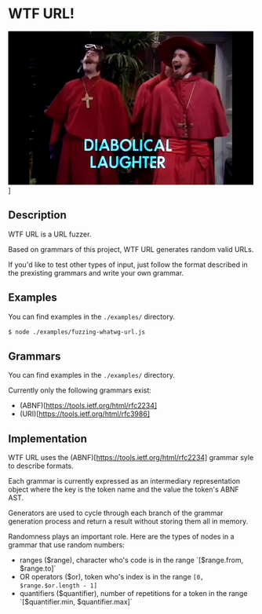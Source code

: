 # WTF URL!

![Nobody Expects the Spanish Inquisition](./monty-python-spanish-inquisition.png)]

## Description

WTF URL is a URL fuzzer.

Based on grammars of this project, WTF URL generates random valid URLs.

If you'd like to test other types of input, just follow the format described in the prexisting grammars and write your own grammar.

## Examples

You can find examples in the `./examples/` directory.

```bash
$ node ./examples/fuzzing-whatwg-url.js
```

## Grammars

You can find examples in the `./examples/` directory.

Currently only the following grammars exist:

- (ABNF)[https://tools.ietf.org/html/rfc2234]
- (URI)[https://tools.ietf.org/html/rfc3986]

## Implementation

WTF URL uses the (ABNF)[https://tools.ietf.org/html/rfc2234] grammar syle to describe formats.

Each grammar is currently expressed as an intermediary representation object where the key is the token name and the value the token's ABNF AST.

Generators are used to cycle through each branch of the grammar generation process and return a result without storing them all in memory.

Randomness plays an important role. Here are the types of nodes in a grammar that use random numbers:

- ranges ($range), character who's code is in the range `[$range.from, $range.to]`
- OR operators ($or), token who's index is in the range `[0, $range.$or.length - 1]`
- quantifiers ($quantifier), number of repetitions for a token in the range `[$quantifier.min, $quantifier.max]`
